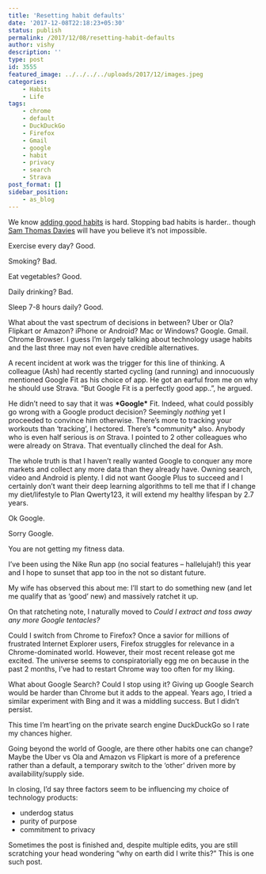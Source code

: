 ```yaml
---
title: 'Resetting habit defaults'
date: '2017-12-08T22:18:23+05:30'
status: publish
permalink: /2017/12/08/resetting-habit-defaults
author: vishy
description: ''
type: post
id: 3555
featured_image: ../../../../uploads/2017/12/images.jpeg
categories: 
    - Habits
    - Life
tags:
    - chrome
    - default
    - DuckDuckGo
    - Firefox
    - Gmail
    - google
    - habit
    - privacy
    - search
    - Strava
post_format: []
sidebar_position:
    - as_blog
---
```

We know [adding good habits](http://www.ulaar.com/2014/08/14/experiments-in-tiny-habits/) is hard. Stopping bad habits is harder.. though [Sam Thomas Davies](https://www.samuelthomasdavies.com/fogg-behavior-model/) will have you believe it’s not impossible.

Exercise every day? Good.

Smoking? Bad.

Eat vegetables? Good.

Daily drinking? Bad.

Sleep 7-8 hours daily? Good.

What about the vast spectrum of decisions in between? Uber or Ola? Flipkart or Amazon? iPhone or Android? Mac or Windows? Google. Gmail. Chrome Browser. I guess I’m largely talking about technology usage habits and the last three may not even have credible alternatives.

A recent incident at work was the trigger for this line of thinking. A colleague (Ash) had recently started cycling (and running) and innocuously mentioned Google Fit as his choice of app. He got an earful from me on why he should use Strava. “But Google Fit is a perfectly good app..”, he argued.

He didn’t need to say that it was **\*Google\*** Fit. Indeed, what could possibly go wrong with a Google product decision? Seemingly *nothing* yet I proceeded to convince him otherwise. There’s more to tracking your workouts than ‘tracking’, I hectored. There’s \*community\* also. Anybody who is even half serious is *on* Strava. I pointed to 2 other colleagues who were already on Strava. That eventually clinched the deal for Ash.

The whole truth is that I haven’t really wanted Google to conquer any more markets and collect any more data than they already have. Owning search, video and Android is plenty. I did not want Google Plus to succeed and I certainly don’t want their deep learning algorithms to tell me that if I change my diet/lifestyle to Plan Qwerty123, it will extend my healthy lifespan by 2.7 years.

Ok Google.

Sorry Google.

You are not getting my fitness data.

I’ve been using the Nike Run app (no social features – hallelujah!) this year and I hope to sunset that app too in the not so distant future.

My wife has observed this about me: I’ll start to do something new (and let me qualify that as ‘good’ new) and massively ratchet it up.

On that ratcheting note, I naturally moved to *Could I extract and toss away any more Google tentacles?*

Could I switch from Chrome to Firefox? Once a savior for millions of frustrated Internet Explorer users, Firefox struggles for relevance in a Chrome-dominated world. However, their most recent release got me excited. The universe seems to conspiratorially egg me on because in the past 2 months, I’ve had to restart Chrome way too often for my liking.

What about Google Search? Could I stop using it? Giving up Google Search would be harder than Chrome but it adds to the appeal. Years ago, I tried a similar experiment with Bing and it was a middling success. But I didn’t persist.

This time I’m heart’ing on the private search engine DuckDuckGo so I rate my chances higher.

Going beyond the world of Google, are there other habits one can change? Maybe the Uber vs Ola and Amazon vs Flipkart is more of a preference rather than a default, a temporary switch to the ‘other’ driven more by availability/supply side.

In closing, I’d say three factors seem to be influencing my choice of technology products:

- underdog status
- purity of purpose
- commitment to privacy

Sometimes the post is finished and, despite multiple edits, you are still scratching your head wondering “why on earth did I write this?” This is one such post.